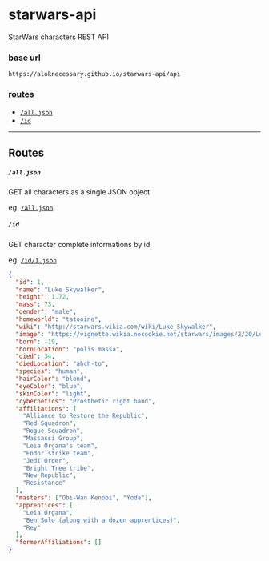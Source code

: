# starwars-api

StarWars characters REST API

### base url

`https://aloknecessary.github.io/starwars-api/api`

### [routes](#routes-1)

- [`/all.json`](#alljson)
- [`/id`](#id)

---

## Routes

##### `/all.json`

GET all characters as a single JSON object

eg. [`/all.json`](https://aloknecessary.github.io/starwars-api/api/all.json)

##### `/id`

GET character complete informations by id

eg. [`/id/1.json`](https://aloknecessary.github.io/starwars-api/api/id/1.json)

```json
{
  "id": 1,
  "name": "Luke Skywalker",
  "height": 1.72,
  "mass": 73,
  "gender": "male",
  "homeworld": "tatooine",
  "wiki": "http://starwars.wikia.com/wiki/Luke_Skywalker",
  "image": "https://vignette.wikia.nocookie.net/starwars/images/2/20/LukeTLJ.jpg",
  "born": -19,
  "bornLocation": "polis massa",
  "died": 34,
  "diedLocation": "ahch-to",
  "species": "human",
  "hairColor": "blond",
  "eyeColor": "blue",
  "skinColor": "light",
  "cybernetics": "Prosthetic right hand",
  "affiliations": [
    "Alliance to Restore the Republic",
    "Red Squadron",
    "Rogue Squadron",
    "Massassi Group",
    "Leia Organa's team",
    "Endor strike team",
    "Jedi Order",
    "Bright Tree tribe",
    "New Republic",
    "Resistance"
  ],
  "masters": ["Obi-Wan Kenobi", "Yoda"],
  "apprentices": [
    "Leia Organa",
    "Ben Solo (along with a dozen apprentices)",
    "Rey"
  ],
  "formerAffiliations": []
}
```
